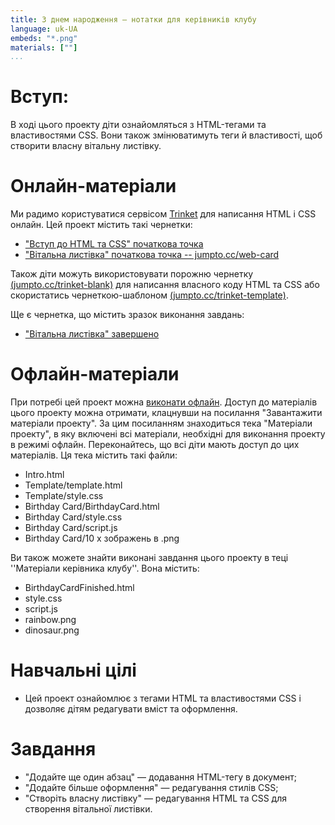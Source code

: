 ```yaml
---
title: З днем народження — нотатки для керівників клубу
language: uk-UA
embeds: "*.png"
materials: [""]
...
```


# Вступ:

В ході цього проекту діти ознайомляться з HTML-тегами та властивостями CSS. Вони також змінюватимуть теги й властивості, щоб створити власну вітальну листівку.

# Онлайн-матеріали

Ми радимо користуватися сервісом [Trinket](https://trinket.io/) для написання HTML і CSS онлайн. Цей проект містить такі чернетки:

+ ["Вступ до HTML та CSS" початкова точка](https://trinket.io/html/850a678202)
+ ["Вітальна листівка" початкова точка -- jumpto.cc/web-card](http://jumpto.cc/web-card)

Також діти можуть використовувати порожню чернетку [(jumpto.cc/trinket-blank)](http://jumpto.cc/trinket-blank) для написання власного коду HTML та CSS або скористатись чернеткою-шаблоном [(jumpto.cc/trinket-template)](http://jumpto.cc/trinket-template).

Ще є чернетка, що містить зразок виконання завдань:

+ ["Вітальна листівка" завершено](https://trinket.io/html/e996dc0380)

# Офлайн-матеріали

При потребі цей проект можна [виконати офлайн](../html-css.html). Доступ до матеріалів цього проекту можна отримати, клацнувши на посилання "Завантажити матеріали проекту". За цим посиланням знаходиться тека "Матеріали проекту", в яку включені всі матеріали, необхідні для виконання проекту в режимі офлайн. Переконайтесь, що всі діти мають доступ до цих матеріалів. Ця тека містить такі файли:

+ Intro.html
+ Template/template.html
+ Template/style.css
+ Birthday Card/BirthdayCard.html
+ Birthday Card/style.css
+ Birthday Card/script.js
+ Birthday Card/10 x зображень в .png

Ви також можете знайти виконані завдання цього проекту в теці ''Матеріали керівника клубу''. Вона містить:

+ BirthdayCardFinished.html
+ style.css
+ script.js
+ rainbow.png
+ dinosaur.png

# Навчальні цілі

+ Цей проект ознайомлює з тегами HTML та властивостями CSS і дозволяє дітям редагувати вміст та оформлення.

# Завдання

+ "Додайте ще один абзац" — додавання HTML-тегу в документ;
+ "Додайте більше оформлення" — редагування стилів CSS;
+ "Створіть власну листівку" — редагування HTML та CSS для створення вітальної листівки.